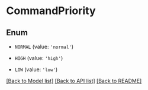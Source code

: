 # CommandPriority


## Enum

* `NORMAL` (value: `'normal'`)

* `HIGH` (value: `'high'`)

* `LOW` (value: `'low'`)

[[Back to Model list]](../README.md#documentation-for-models) [[Back to API list]](../README.md#documentation-for-api-endpoints) [[Back to README]](../README.md)


